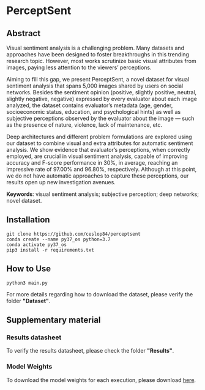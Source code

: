 # PerceptSent

## Abstract

Visual sentiment analysis is a challenging problem. Many datasets and approaches have been designed to foster breakthroughs in this trending research topic. However, most works scrutinize basic visual attributes from images, paying less attention to the viewers’ perceptions. 

Aiming to fill this gap, we present PerceptSent, a novel dataset for visual sentiment analysis that spans 5,000 images shared by users on social networks. Besides the sentiment opinion (positive, slightly positive, neutral, slightly negative, negative) expressed by every evaluator about each image analyzed, the dataset contains evaluator’s metadata (age, gender, socioeconomic status, education, and psychological hints) as well as subjective perceptions observed by the evaluator about the image — such as the presence of nature, violence, lack of maintenance, etc. 

Deep architectures and different problem formulations are explored using our dataset to combine visual and extra attributes for automatic sentiment analysis. We show evidence that evaluator’s perceptions, when correctly employed, are crucial in visual sentiment analysis, capable of improving accuracy and F-score performance in 30%, in average, reaching an impressive rate of
97.00% and 96.80%, respectively. Although at this point, we do not have automatic approaches to capture these perceptions, our results open up new investigation avenues. 

**Keywords**: visual sentiment analysis; subjective perception; deep networks; novel dataset.

## Installation
```
git clone https://github.com/ceslop84/perceptsent
conda create --name py37_os python=3.7
conda activate py37_os
pip3 install -r requirements.txt
```
## How to Use

```
python3 main.py

```
For more details regarding how to download the dataset, please verify the folder **"Dataset"**.

## Supplementary material

### Results datasheet

To verify the results datasheet, please check the folder **"Results"**.

### Model Weights

To download the model weights for each execution, please download [here](https://drive.google.com/file/d/1DGi2GePXJHb9XP2WRj6BzidCJCQCRBd4/view?usp=sharing).
